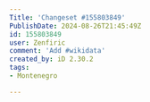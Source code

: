 ```yaml
---
Title: 'Changeset #155803849'
PublishDate: 2024-08-26T21:45:49Z
id: 155803849
user: Zenfiric
comment: 'Add #wikidata'
created_by: iD 2.30.2
tags:
- Montenegro

---
```

